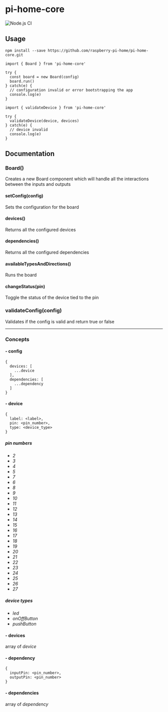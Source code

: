 # pi-home-core

![Node.js CI](https://github.com/raspberry-pi-home/pi-home-core/workflows/Node.js%20CI/badge.svg)

## Usage

```
npm install --save https://github.com/raspberry-pi-home/pi-home-core.git
```

```
import { Board } from 'pi-home-core'

try {
  const board = new Board(config)
  board.run()
} catch(e) {
  // configuration invalid or error bootstrapping the app
  console.log(e)
}
```

```
import { validateDevice } from 'pi-home-core'

try {
  validateDevice(device, devices)
} catch(e) {
  // device invalid
  console.log(e)
}
```

## Documentation

### Board()
Creates a new Board component which will handle all the interactions between the inputs and outputs

#### setConfig(config)
Sets the configuration for the board

#### devices()
Returns all the configured devices

#### dependencies()
Returns all the configured dependencies

#### availableTypesAndDirections()
Runs the board

#### changeStatus(pin)
Toggle the status of the device tied to the pin

### validateConfig(config)
Validates if the config is valid and return true or false

---

### Concepts

#### - config
```
{
  devices: [
    ...device
  ],
  dependencies: [
    ...dependency
  ]
}
```

#### - device
```
{
  label: <label>,
  pin: <pin_number>,
  type: <device_type>
}
```

##### pin numbers
* *2*
* *3*
* *4*
* *5*
* *7*
* *6*
* *8*
* *9*
* *10*
* *11*
* *12*
* *13*
* *14*
* *15*
* *16*
* *17*
* *18*
* *19*
* *20*
* *21*
* *22*
* *23*
* *24*
* *25*
* *26*
* *27*

##### device types
* *led*
* *onOffButton*
* *pushButton*

#### - devices
array of *device*

#### - dependency
```
{
  inputPin: <pin_number>,
  outputPin: <pin_number>
}
```

#### - dependencies
array of *dependency*
